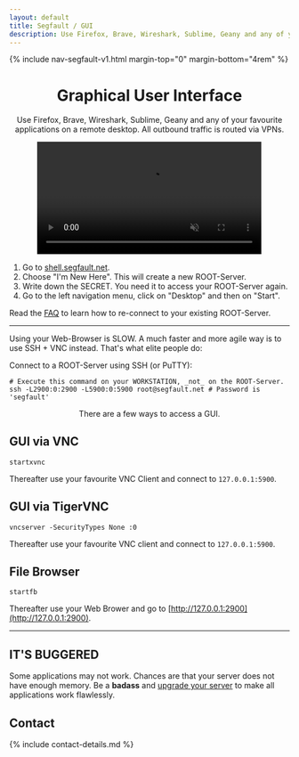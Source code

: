 ```yaml
---
layout: default
title: Segfault / GUI
description: Use Firefox, Brave, Wireshark, Sublime, Geany and any of your favourite applications on a remote desktop with Segfault.
---
```


<!-- Begin of ugly CSS navigation styling hack -->
<style>a[href$="/gui/"] { font-weight: bold; }</style>
<!-- End of ugly CSS navigation styling hack -->

{% include nav-segfault-v1.html margin-top="0" margin-bottom="4rem" %}

<div style="text-align:center">
    <h1>Graphical User Interface</h1>
    <p>Use Firefox, Brave, Wireshark, Sublime, Geany and any of your favourite applications on a remote desktop. All outbound traffic is routed via VPNs.</p>
</div>

<!---{:refdef: style="text-align: center;"}
![gui](sf-gui.png){:height="80%" width="80%"}
{: refdef}

---

## GUI trough Web Browser
The easiest way to connect to the graphical interface is through your Web Browser.
--->
<video controls autoplay muted width="80%" style="display: block; margin: 0 auto; margin-bottom:15px;">
  <source src="sf-gui-web-browser.mp4" type="video/mp4">
  Your browser does not support the tutorial video.
</video>

1. Go to [shell.segfault.net](https://shell.segfault.net).
2. Choose "I'm New Here". This will create a new ROOT-Server.
3. Write down the SECRET. You need it to access your ROOT-Server again.
4. Go to the left navigation menu, click on "Desktop" and then on "Start".

<!---FIXME: Add information here of how to connect to an existing server.--->
Read the [FAQ](../faq) to learn how to re-connect to your existing ROOT-Server.

---

Using your Web-Browser is SLOW. A much faster and more agile way is to use SSH + VNC instead. That's what elite people do:

Connect to a ROOT-Server using SSH (or PuTTY):

```shell
# Execute this command on your WORKSTATION, _not_ on the ROOT-Server.
ssh -L2900:0:2900 -L5900:0:5900 root@segfault.net # Password is 'segfault'
```

  
<div style="text-align:center"><p>There are a few ways to access a GUI.</p></div>

<!---## GUI via Web

Log in to your [root server](../) and type:

```shell
startxweb
```

Thereafter use your Web Browser and go to [http://127.0.0.1:2000](http://127.0.0.1:2000).
--->
## GUI via VNC


```shell
startxvnc
```

Thereafter use your favourite VNC Client and connect to `127.0.0.1:5900`.

## GUI via TigerVNC

```shell
vncserver -SecurityTypes None :0
```

Thereafter use your favourite VNC client and connect to `127.0.0.1:5900`.

## File Browser

```shell
startfb
```

Thereafter use your Web Brower and go to [http://127.0.0.1:2900](http://127.0.0.1:2900).  

<!---## GUI via XPRA

Install [XPRA](https://xpra.org/) on your workstation (not server).

Connect to your existing [root server](../) (replace `FluffyBunny` with the name of your root server):

```shell
xpra start ssh://root@FluffyBunny/ --start-child=xterm-dark --ssh=ssh --ssh-upgrade=no
```

Or start Firefox on a fresh new disposable [root server](../) (which will self-destruct when Firefox stops):

```shell
xpra start ssh://root@segfault.net/ --start-child=firefox --ssh=ssh --ssh-upgrade=no
```
--->
---
## IT'S BUGGERED

Some applications may not work. Chances are that your server does not have enough memory. Be a __badass__ and [upgrade your server](../upgrade) to make all applications work flawlessly.

## Contact

{% include contact-details.md %}
